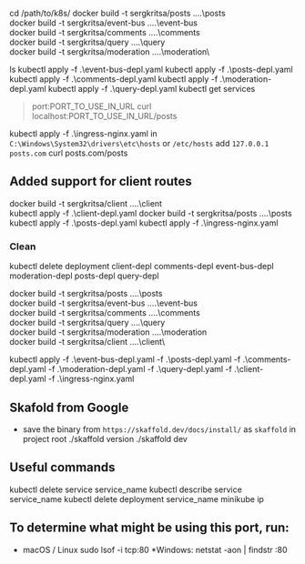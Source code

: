 cd /path/to/k8s/
docker build -t sergkritsa/posts ..\..\posts\
docker build -t sergkritsa/event-bus ..\..\event-bus\
docker build -t sergkritsa/comments ..\..\comments\
docker build -t sergkritsa/query ..\..\query\
docker build -t sergkritsa/moderation ..\..\moderation\

ls
kubectl apply -f .\event-bus-depl.yaml
kubectl apply -f .\posts-depl.yaml
kubectl apply -f .\comments-depl.yaml
kubectl apply -f .\moderation-depl.yaml
kubectl apply -f .\query-depl.yaml
kubectl get services
> port:PORT_TO_USE_IN_URL
curl localhost:PORT_TO_USE_IN_URL/posts

kubectl apply -f .\ingress-nginx.yaml
in `C:\Windows\System32\drivers\etc\hosts` or `/etc/hosts` add `127.0.0.1 posts.com`
curl posts.com/posts

## Added support for client routes
docker build -t sergkritsa/client ..\..\client\
kubectl apply -f .\client-depl.yaml
docker build -t sergkritsa/posts ..\..\posts\
kubectl apply -f .\posts-depl.yaml
kubectl apply -f .\ingress-nginx.yaml

### Clean
kubectl delete deployment client-depl comments-depl event-bus-depl moderation-depl posts-depl query-depl

docker build -t sergkritsa/posts ..\..\posts\
docker build -t sergkritsa/event-bus ..\..\event-bus\
docker build -t sergkritsa/comments ..\..\comments\
docker build -t sergkritsa/query ..\..\query\
docker build -t sergkritsa/moderation ..\..\moderation\
docker build -t sergkritsa/client ..\..\client\

kubectl apply -f .\event-bus-depl.yaml -f .\posts-depl.yaml -f .\comments-depl.yaml -f .\moderation-depl.yaml -f .\query-depl.yaml -f .\client-depl.yaml -f .\ingress-nginx.yaml

## Skafold from Google
* save the binary from `https://skaffold.dev/docs/install/` as `skaffold` in project root
./skaffold version
./skaffold dev

## Useful commands
kubectl delete service service_name
kubectl describe service service_name
kubectl delete deployment service_name
minikube ip

## To determine what might be using this port, run:
* macOS / Linux
sudo lsof -i tcp:80
*Windows:
netstat -aon | findstr :80